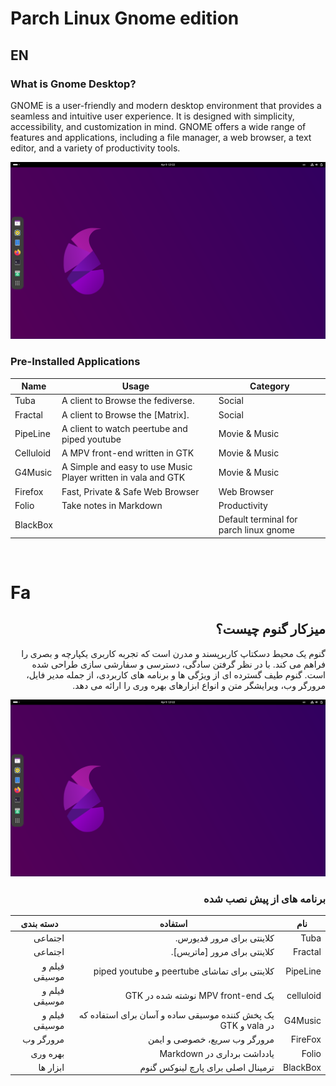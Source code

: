 # Parch Linux Gnome edition


## EN

### What is Gnome Desktop?

GNOME is a user-friendly and modern desktop environment that provides a seamless and intuitive user experience. It is designed with simplicity, accessibility, and customization in mind. GNOME offers a wide range of features and applications, including a file manager, a web browser, a text editor, and a variety of productivity tools.


![screenshot](./image/screenshot.png)

### Pre-Installed Applications

| Name         | Usage     | Category |
|--------------|-----------|------------|
| Tuba         | A client to Browse the fediverse.      | Social        |
| Fractal      | A client to Browse the [Matrix].  | Social       |
| PipeLine | A client to watch peertube and piped youtube | Movie & Music |
| Celluloid | A MPV front-end written in GTK | Movie & Music |
| G4Music | A Simple and easy to use Music Player written in vala and GTK | Movie & Music | 
| Firefox | Fast, Private & Safe Web Browser | Web Browser |
| Folio | Take notes in Markdown | Productivity |
| BlackBox | | Default terminal for parch linux gnome | Tools | 



‌
# Fa

<div dir="rtl">

## میزکار گنوم چیست؟

گنوم یک محیط دسکتاپ کاربرپسند و مدرن است که تجربه کاربری یکپارچه و بصری را فراهم می کند. با در نظر گرفتن سادگی، دسترسی و سفارشی سازی طراحی شده است. گنوم طیف گسترده ای از ویژگی ها و برنامه های کاربردی، از جمله مدیر فایل، مرورگر وب، ویرایشگر متن و انواع ابزارهای بهره وری را ارائه می دهد.

![نماگرفت](./image/screenshot.png)

### برنامه های از پیش نصب شده

| نام | استفاده | دسته بندی |
|--------------|----------|------------|
| Tuba | کلاینتی برای مرور فدیورس. | اجتماعی |
| Fractal | کلاینتی برای مرور [ماتریس]. | اجتماعی |
| PipeLine | کلاینتی برای تماشای peertube و piped youtube | فیلم و موسیقی |
| celluloid | یک MPV front-end نوشته شده در GTK | فیلم و موسیقی |
| G4Music | یک پخش کننده موسیقی ساده و آسان برای استفاده که در vala و GTK | فیلم و موسیقی |
| FireFox | مرورگر وب سریع، خصوصی و ایمن | مرورگر وب |
| Folio | یادداشت برداری در Markdown | بهره وری |
| BlackBox | ترمینال اصلی برای پارچ لینوکس گنوم | ابزار ها |
</div>
